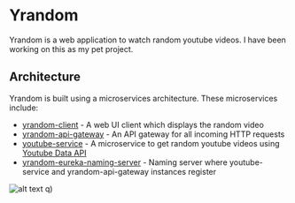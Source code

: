 # Yrandom
Yrandom is a web application to watch random youtube videos. I have been working on this as my pet project.


## Architecture
Yrandom is built using a microservices architecture. These microservices include:

-   [yrandom-client](https://github.com/Dhiraj072/yrandom-client) - A web UI client which displays the random video
-   [yrandom-api-gateway](https://github.com/Dhiraj072/yrandom-api-gateway) - An API gateway for all incoming HTTP requests
-   [youtube-service](https://github.com/Dhiraj072/youtube-service) - A microservice to get random youtube videos using [Youtube Data API](https://developers.google.com/youtube/v3/)
-   [yrandom-eureka-naming-server](https://github.com/Dhiraj072/yrandom-eureka-naming-server) - Naming server where youtube-service and yrandom-api-gateway instances register

![alt text](https://user-images.githubusercontent.com/12563778/54036766-66447200-41f7-11e9-82b8-f6147f0ce31f.jpg)
q)
